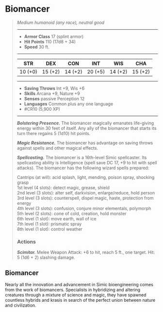 # Biomancer
>*Medium humanoid (any race), neutral good*
>___
>- **Armor Class** 17 (splint armor)
>- **Hit Points** 110 (17d8 + 34)
>- **Speed** 30 ft.
>___
>|STR|DEX|CON|INT|WIS|CHA|
>|:---:|:---:|:---:|:---:|:---:|:---:|
>|10 (+0)|15 (+2)|14 (+2)|20 (+5)|14 (+2)|15 (+2)|
>___
>- **Saving Throws** Int +9, Wis +6
>- **Skills** Arcana +9, Nature +9
>- **Senses** passive Perception 12
>- **Languages** Common plus any one language
>- #CR10 (5,900 XP)
>___
>***Bolstering Presence.*** The biomancer magically emanates life-giving energy within 30 feet of itself. Any ally of the biomancer that starts its turn there regains 5 (1d10) hit points.  
>
>***Magic Resistance.*** The biomancer has advantage on saving throws against spells and other magical effects.  
>
>***Spellcasting.*** The biomancer is a 16th-level Simic spellcaster. Its spellcasting ability is Intelligence (spell save DC 17, +9 to hit with spell attacks). The biomancer has the following wizard spells prepared:  
>
>Cantrips (at will): acid splash, light, mending, poison spray, shocking grasp  
>1st level (4 slots): detect magic, grease, shield  
>2nd level (3 slots): alter self, darkvision, enlarge/reduce, hold person  
>3rd level (3 slots): counterspell, dispel magic, haste, protection from energy  
>4th level (3 slots): confusion, conjure minor elementals, polymorph  
>5th level (2 slots): cone of cold, creation, hold monster  
>6th level (1 slot): move earth, wall of ice  
>7th level (1 slot): prismatic spray  
>8th level (1 slot): control weather  
>
>### Actions
>***Scimitar.*** Melee Weapon Attack: +6 to hit, reach 5 ft., one target. Hit: 5 (1d6 + 2) slashing damage.

## Biomancer

Nearly all the innovation and advancement in Simic bioengineering comes from the work of biomancers. Specialists in hybridizing and altering creatures through a mixture of science and magic, they have spawned countless hybrids and krasis in search of the perfect union between nature and civilization.